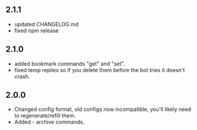 ## 2.1.1
* updated CHANGELOG.md
* fixed npm release

## 2.1.0
* added bookmark commands "get" and "set".
* fixed temp replies so if you delete them before the bot tries it doesn't crash.

## 2.0.0
* Changed config format, old configs now incompatible, you'll likely need to regenerate/refill them.
* Added - archive commands.
